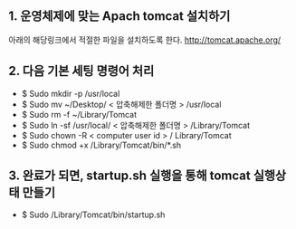 ## 1. 운영체제에 맞는 Apach tomcat 설치하기
아래의 해당링크에서 적절한 파일을 설치하도록 한다. 
http://tomcat.apache.org/

## 2. 다음 기본 세팅 명령어 처리
- $ Sudo mkdir -p /usr/local
- $ Sudo mv ~/Desktop/ < 압축해제한 폴더명 > /usr/local
- $ Sudo rm -f ~/Library/Tomcat
- $ Sudo ln -sf /usr/local/ < 압축해제한 폴더명 > /Library/Tomcat
- $ Sudo chown -R < computer user id > / Library/Tomcat
- $ Sudo chmod +x /Library/Tomcat/bin/*.sh

## 3. 완료가 되면, startup.sh 실행을 통해 tomcat 실행상태 만들기
- $ Sudo /Library/Tomcat/bin/startup.sh
